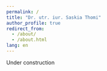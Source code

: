 ```yaml
---
permalink: /
title: "Dr. utr. iur. Saskia Thomi"
author_profile: true
redirect_from: 
  - /about/
  - /about.html
lang: en
---
```


Under construction